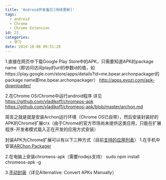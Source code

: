 ```yaml
---
title: 'Android开发备忘[持续更新]'
tags:
  - android
  - Chrome
  - Chrome Extension
id: 23
categories:
  - 学习
date: 2014-10-08 09:51:28
---
```


1.直接在网页中下载Google Play Store中的APK，只需要知道APK的package name（即访问访问play的url的参数id的值，如https://play.google.com/store/apps/details?id=me.bpear.archonpackager的package name即me.bpear.archonpackager）
http://apps.evozi.com/apk-downloader/

<!--more-->

2.在Chrome OS/Chrome中运行android程序
详见
https://github.com/vladikoff/chromeos-apk
https://github.com/vladikoff/chromeos-apk/blob/master/archon.md

简言之就是就是安装Archon运行环境（Chrome OS已自带），然后安装封装好的APK的Chrome扩展crx（由于Chrome的官方市场尚未提供这类应用，只能在扩展程序-开发者模式载入正在开发的应用方式安装）

封装APK为Chrome扩展可以有以下三种方式（目前[支持的应用列表](https://docs.google.com/spreadsheets/d/1iIbxaftAu_ho5rv9fUlXSLTzwU6MbKOldsWXyrYiyo8/htmlview?usp=sharing&sle=true)）
1.在手机中安装[ARChon Packager
](https://play.google.com/store/apps/details?id=me.bpear.archonpackager)

2.在电脑上安装chromeos-apk（需要nodejs支持）
sudo npm install chromeos-apk -g

3.[手动封装](http://lifehacker.com/how-to-run-android-apps-inside-chrome-on-any-desktop-op-1637564101)（详见Alternative: Convert APKs Manually）